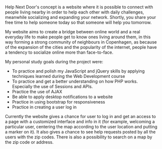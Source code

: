 
Help Next Door's concept is a website where it is possible to connect with people living nearby in order to help each other with daily challenges, meanwhile socializing and expanding your network.
Shortly, you share your free time to help someone today so that someone will help you tomorrow.

My website aims to create a bridge between online world and a real everyday life to make people get to know ones living around them, in this way forming  a strong community of neighbours in Copenhagen, as because of the expansion of the cities and the popularity of the internet, people have a tendency to socialize online  more than face-to-face.

My personal study goals during the project were:
- To practice and polish my JavaScript and jQuery skills by applying techniques learned during the Web Development course
- To practice and get a better understanding on how PHP works. Especially the use of Sessions and APIs.
- Practice the use of AJAX
- Be able to apply desktop notifications to a website
- Practice in using bootstrap for responsiveness
- Practice in creating a user log in

Currently the website gives a chance for user to log in and get an access to a page with a customized interface and info in it (for example, welcoming a particular user, centering the map according to the user location and putting a marker on it). It also gives a chance to see help requests posted by all the users with the zip codes. There is also a possibility to search on a map by the zip code or address.

